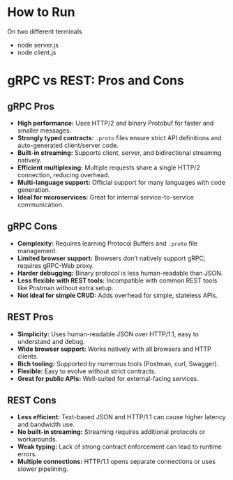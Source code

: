 # How to Run
On two different terminals
- node server.js
- node client.js

# gRPC vs REST: Pros and Cons

## gRPC Pros
- **High performance:** Uses HTTP/2 and binary Protobuf for faster and smaller messages.
- **Strongly typed contracts:** `.proto` files ensure strict API definitions and auto-generated client/server code.
- **Built-in streaming:** Supports client, server, and bidirectional streaming natively.
- **Efficient multiplexing:** Multiple requests share a single HTTP/2 connection, reducing overhead.
- **Multi-language support:** Official support for many languages with code generation.
- **Ideal for microservices:** Great for internal service-to-service communication.

## gRPC Cons
- **Complexity:** Requires learning Protocol Buffers and `.proto` file management.
- **Limited browser support:** Browsers don’t natively support gRPC; requires gRPC-Web proxy.
- **Harder debugging:** Binary protocol is less human-readable than JSON.
- **Less flexible with REST tools:** Incompatible with common REST tools like Postman without extra setup.
- **Not ideal for simple CRUD:** Adds overhead for simple, stateless APIs.

## REST Pros
- **Simplicity:** Uses human-readable JSON over HTTP/1.1, easy to understand and debug.
- **Wide browser support:** Works natively with all browsers and HTTP clients.
- **Rich tooling:** Supported by numerous tools (Postman, curl, Swagger).
- **Flexible:** Easy to evolve without strict contracts.
- **Great for public APIs:** Well-suited for external-facing services.

## REST Cons
- **Less efficient:** Text-based JSON and HTTP/1.1 can cause higher latency and bandwidth use.
- **No built-in streaming:** Streaming requires additional protocols or workarounds.
- **Weak typing:** Lack of strong contract enforcement can lead to runtime errors.
- **Multiple connections:** HTTP/1.1 opens separate connections or uses slower pipelining.
